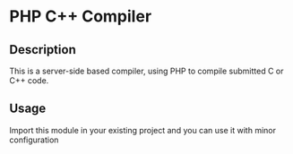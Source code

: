 # PHP C++ Compiler

## Description
This is a server-side based compiler, using PHP to compile submitted C or C++ code.

## Usage
Import this module in your existing project and you can use it with minor configuration
